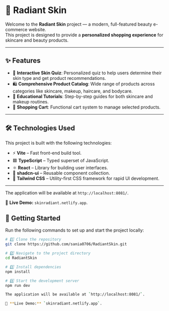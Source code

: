# 🌸 Radiant Skin

Welcome to the **Radiant Skin** project — a modern, full-featured beauty e-commerce website.  
This project is designed to provide a **personalized shopping experience** for skincare and beauty products.

---

## ✨ Features
- 🧴 **Interactive Skin Quiz**: Personalized quiz to help users determine their skin type and get product recommendations.  
- 🛍️ **Comprehensive Product Catalog**: Wide range of products across categories like skincare, makeup, haircare, and bodycare.  
- 🎥 **Educational Tutorials**: Step-by-step guides for both skincare and makeup routines.  
- 🛒 **Shopping Cart**: Functional cart system to manage selected products.  

---

## 🛠️ Technologies Used
This project is built with the following technologies:
- ⚡ **Vite** – Fast front-end build tool.  
- 🟦 **TypeScript** – Typed superset of JavaScript.  
- ⚛️ **React** – Library for building user interfaces.  
- 🎨 **shadcn-ui** – Reusable component collection.  
- 🎀 **Tailwind CSS** – Utility-first CSS framework for rapid UI development.  

---


The application will be available at `http://localhost:8081/`.

🔗 **Live Demo:** `skinradiant.netlify.app`.

## 🚀 Getting Started

Run the following commands to set up and start the project locally:

```bash
# 1️⃣ Clone the repository
git clone https://github.com/sania0706/RadiantSkin.git

# 2️⃣ Navigate to the project directory
cd RadiantSkin

# 3️⃣ Install dependencies
npm install

# 4️⃣ Start the development server
npm run dev

The application will be available at `http://localhost:8081/`.

🔗 **Live Demo:** `skinradiant.netlify.app`.

